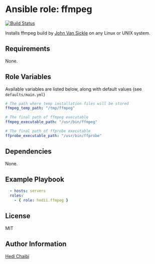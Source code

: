 Ansible role: ffmpeg
====================

[![Build Status](https://travis-ci.org/hedii/ansible-role-ffmpeg.svg?branch=master)](https://travis-ci.org/hedii/ansible-role-ffmpeg)

Installs ffmpeg build by [John Van Sickle](http://johnvansickle.com/) on any Linux or UNIX system.

Requirements
------------

None.

Role Variables
--------------

Available variables are listed below, along with default values (see `defaults/main.yml`)

```yml
# The path where temp installation files will be stored
ffmpeg_temp_path: "/tmp/ffmpeg"

# The final path of ffmpeg executable
ffmpeg_executable_path: "/usr/bin/ffmpeg"

# The final path of ffprobe executable
ffprobe_executable_path: "/usr/bin/ffprobe"
```

Dependencies
------------

None.

Example Playbook
----------------
```yml
  - hosts: servers
  roles:
    - { role: hedii.ffmpeg }
```

License
-------

MIT

Author Information
------------------

[Hedi Chaibi](https://hedichaibi.com)